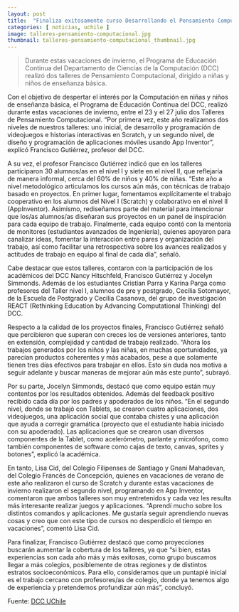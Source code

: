 ```yaml
---
layout: post
title:  "Finaliza exitosamente curso Desarrollando el Pensamiento Computacional"
categories: [ noticias, uchile ]
image: talleres-pensamiento-computacional.jpg
thumbnail: talleres-pensamiento-computacional_thumbnail.jpg
---
```


> Durante estas vacaciones de invierno, el Programa de Educación Continua del Departamento de Ciencias de la Computación (DCC) realizó dos talleres de Pensamiento Computacional, dirigido a niñas y niños de enseñanza básica.

Con el objetivo de despertar el interés por la Computación en niñas y niños de enseñanza básica, el Programa de Educación Continua del DCC, realizó durante estas vacaciones de invierno, entre el 23 y el 27 julio dos Talleres de Pensamiento Computacional. “Por primera vez, este año realizamos dos niveles de nuestros talleres: uno inicial, de desarrollo y programación de videojuegos e historias interactivas en Scratch, y un segundo nivel, de diseño y programación de aplicaciones móviles usando App Inventor”, explicó Francisco Gutiérrez, profesor del DCC.

A su vez, el profesor Francisco Gutiérrez indicó que en los talleres participaron 30 alumnos/as en el nivel I y siete en el nivel II, que reflejaría de manera informal, cerca del 60% de niños y 40% de niñas. “Este año a nivel metodológico articulamos los cursos aún más, con técnicas de trabajo basado en proyectos. En primer lugar, fomentamos explícitamente el trabajo cooperativo en los alumnos del Nivel I (Scratch) y colaborativo en el nivel II (AppInventor). Asimismo, rediseñamos parte del material para intencionar que los/as alumnos/as diseñaran sus proyectos en un panel de inspiración para cada equipo de trabajo. Finalmente, cada equipo contó con la mentoría de monitores (estudiantes avanzados de Ingeniería), quienes apoyaron para canalizar ideas, fomentar la interacción entre pares y organización del trabajo, así como facilitar una retrospectiva sobre los avances realizados y actitudes de trabajo en equipo al final de cada día”, señaló.

Cabe destacar que estos talleres, contaron con la participación de los académicos del DCC Nancy Hitschfeld, Francisco Gutiérrez y Jocelyn Simmonds. Además de los estudiantes Cristian Parra y Karina Parga como profesores del Taller nivel I, alumnos de pre y postgrado, Cecilia Sotomayor, de la Escuela de Postgrado y Cecilia Casanova, del grupo de investigación REACT (Rethinking Education by Advancing Computational Thinking) del DCC.

Respecto a la calidad de los proyectos finales, Francisco Gutiérrez señaló que percibieron que superan con creces los de versiones anteriores, tanto en extensión, complejidad y cantidad de trabajo realizado. “Ahora los trabajos generados por los niños y las niñas, en muchas oportunidades, ya parecían productos coherentes y más acabados, pese a que solamente tienen tres días efectivos para trabajar en ellos. Esto sin duda nos motiva a seguir adelante y buscar maneras de mejorar aún más este punto”, subrayó.

Por su parte, Jocelyn Simmonds, destacó que como equipo están muy contentos por los resultados obtenidos. Además del feedback positivo recibido cada día por los padres y apoderados de los niños. “En el segundo nivel, donde se trabajó con Tablets, se crearon cuatro aplicaciones, dos videojuegos, una aplicación social que contaba chistes y una aplicación que ayuda a corregir gramática (proyecto que el estudiante había iniciado con su apoderado). Las aplicaciones que se crearon usan diversos componentes de la Tablet, como acelerómetro, parlante y micrófono, como también componentes de software como cajas de texto, canvas, sprites y botones”, explicó la académica.

En tanto, Lisa Cid, del Colegio Filipenses de Santiago y Gnani Mahadevan, del Colegio Francés de Concepción, quienes en vacaciones de verano de este año realizaron el curso de Scratch y durante estas vacaciones de invierno realizaron el segundo nivel, programando en App Inventor, comentaron que ambos talleres son muy entretenidos y cada vez les resulta más interesante realizar juegos y aplicaciones. “Aprendí mucho sobre los distintos comandos y aplicaciones. Me gustaría seguir aprendiendo nuevas cosas y creo que con este tipo de cursos no desperdicio el tiempo en vacaciones”, comentó Lisa Cid.

Para finalizar, Francisco Gutiérrez destacó que como proyecciones buscarán aumentar la cobertura de los talleres, ya que “si bien, estas experiencias son cada año más y más exitosas, como grupo buscamos llegar a más colegios, posiblemente de otras regiones y de distintos estratos socioeconómicos. Para ello, consideramos que un puntapié inicial es el trabajo cercano con profesores/as de colegio, donde ya tenemos algo de experiencia y pretendemos profundizar aún más”, concluyó.

Fuente: [DCC UChile](https://www.dcc.uchile.cl/dcc_continua_contribuyendo_en_el_desarrollo_de_pensamiento_computacional)
